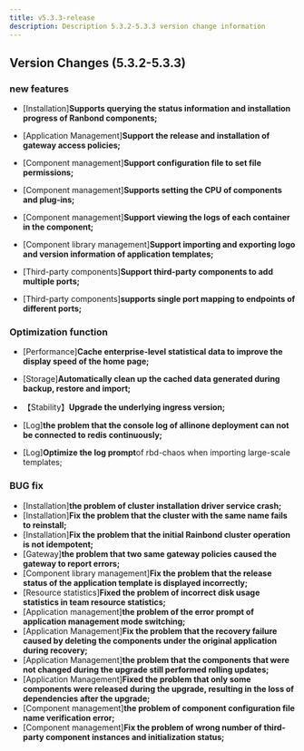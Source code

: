 ```yaml
---
title: v5.3.3-release
description: Description 5.3.2-5.3.3 version change information
---
```


## Version Changes (5.3.2-5.3.3)

### new features

- [Installation]**Supports querying the status information and installation progress of Ranbond components;**

- [Application Management]**Support the release and installation of gateway access policies;**

- [Component management]**Support configuration file to set file permissions;**

- [Component management]**Supports setting the CPU of components and plug-ins;**

- [Component management]**Support viewing the logs of each container in the component;**

- [Component library management]**Support importing and exporting logo and version information of application templates;**

- [Third-party components]**Support third-party components to add multiple ports;**

- [Third-party components]**supports single port mapping to endpoints of different ports;**

### Optimization function

- [Performance]**Cache enterprise-level statistical data to improve the display speed of the home page;**

- [Storage]**Automatically clean up the cached data generated during backup, restore and import;**

- 【Stability】**Upgrade the underlying ingress version;**

- [Log]**the problem that the console log of allinone deployment can not be connected to redis continuously;**

- [Log]**Optimize the log prompt**of rbd-chaos when importing large-scale templates;

### BUG fix

- [Installation]**the problem of cluster installation driver service crash;**
- [Installation]**Fix the problem that the cluster with the same name fails to reinstall;**
- [Installation]**Fix the problem that the initial Rainbond cluster operation is not idempotent;**
- [Gateway]**the problem that two same gateway policies caused the gateway to report errors;**
- [Component library management]**Fix the problem that the release status of the application template is displayed incorrectly;**
- [Resource statistics]**Fixed the problem of incorrect disk usage statistics in team resource statistics;**
- [Application management]**the problem of the error prompt of application management mode switching;**
- [Application Management]**Fix the problem that the recovery failure caused by deleting the components under the original application during recovery;**
- [Application Management]**the problem that the components that were not changed during the upgrade still performed rolling updates;**
- [Application Management]**Fixed the problem that only some components were released during the upgrade, resulting in the loss of dependencies after the upgrade;**
- [Component management]**the problem of component configuration file name verification error;**
- [Component management]**Fix the problem of wrong number of third-party component instances and initialization status;**
